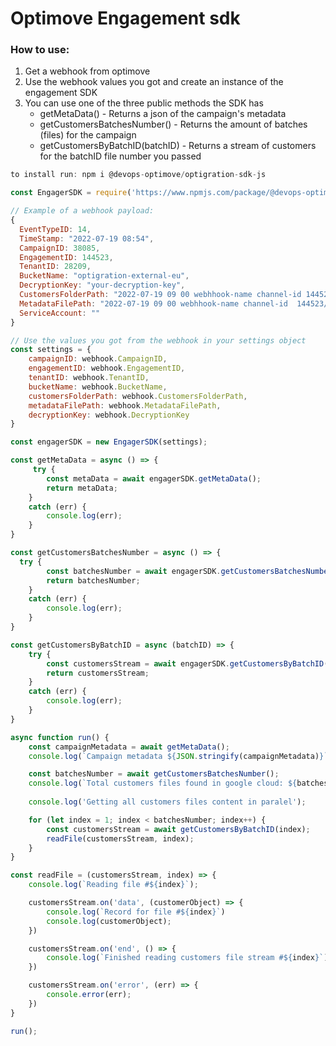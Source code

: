 # Optimove Engagement sdk

### How to use:

1. Get a webhook from optimove
2. Use the webhook values you got and create an instance of the engagement SDK
3. You can use one of the three public methods the SDK has
    * getMetaData() - Returns a json of the campaign's metadata
    * getCustomersBatchesNumber() - Returns the amount of batches (files) for the campaign
    * getCustomersByBatchID(batchID) - Returns a stream of customers for the batchID file number you passed

```javascript
to install run: npm i @devops-optimove/optigration-sdk-js

const EngagerSDK = require('https://www.npmjs.com/package/@devops-optimove/optigration-sdk-js')

// Example of a webhook payload:
{
  EventTypeID: 14,
  TimeStamp: "2022-07-19 08:54",
  CampaignID: 38085,
  EngagementID: 144523,
  TenantID: 28209,
  BucketName: "optigration-external-eu",
  DecryptionKey: "your-decryption-key",
  CustomersFolderPath: "2022-07-19 09 00 webhhook-name channel-id 144523/customers",
  MetadataFilePath: "2022-07-19 09 00 webhhook-name channel-id  144523/metadata_144523",
  ServiceAccount: ""
}

// Use the values you got from the webhook in your settings object
const settings = {    
    campaignID: webhook.CampaignID,
    engagementID: webhook.EngagementID,
    tenantID: webhook.TenantID,
    bucketName: webhook.BucketName,            
    customersFolderPath: webhook.CustomersFolderPath,
    metadataFilePath: webhook.MetadataFilePath,
    decryptionKey: webhook.DecryptionKey
}

const engagerSDK = new EngagerSDK(settings);

const getMetaData = async () => {
     try {
        const metaData = await engagerSDK.getMetaData();
        return metaData;
    }
    catch (err) {
        console.log(err);
    }
}

const getCustomersBatchesNumber = async () => {
  try {        
        const batchesNumber = await engagerSDK.getCustomersBatchesNumber();     
        return batchesNumber;
    }
    catch (err) {
        console.log(err);
    }
}

const getCustomersByBatchID = async (batchID) => {
    try {        
        const customersStream = await engagerSDK.getCustomersByBatchID(batchID);
        return customersStream;
    }
    catch (err) {
        console.log(err);
    }
}

async function run() {
    const campaignMetadata = await getMetaData();
    console.log(`Campaign metadata ${JSON.stringify(campaignMetadata)}`)

    const batchesNumber = await getCustomersBatchesNumber();
    console.log(`Total customers files found in google cloud: ${batchesNumber}`);
    
    console.log('Getting all customers files content in paralel');

    for (let index = 1; index < batchesNumber; index++) {
        const customersStream = await getCustomersByBatchID(index);
        readFile(customersStream, index);
    }
}

const readFile = (customersStream, index) => {
    console.log(`Reading file #${index}`);

    customersStream.on('data', (customerObject) => {
        console.log(`Record for file #${index}`)
        console.log(customerObject);
    })

    customersStream.on('end', () => {
        console.log(`Finished reading customers file stream #${index}`);        
    }) 

    customersStream.on('error', (err) => {
        console.error(err);        
    }) 
}

run();
```
